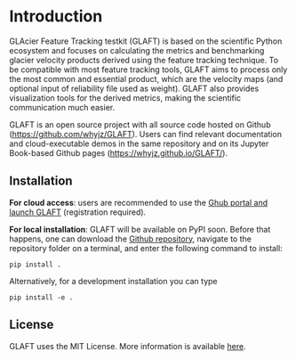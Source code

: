 # Introduction

GLAcier Feature Tracking testkit (GLAFT) is based on the scientific Python ecosystem and focuses on calculating the metrics and benchmarking glacier velocity products derived using the feature tracking technique. To be compatible with most feature tracking tools, GLAFT aims to process only the most common and essential product, which are the velocity maps (and optional input of reliability file used as weight). GLAFT also provides visualization tools for the derived metrics, making the scientific communication much easier. 

GLAFT is an open source project with all source code hosted on Github (https://github.com/whyjz/GLAFT). Users can find relevant documentation and cloud-executable demos in the same repository and on its Jupyter Book-based Github pages (https://whyjz.github.io/GLAFT/). 

## Installation

**For cloud access**: users are recommended to use the [Ghub portal and launch GLAFT](https://theghub.org/tools/glaft/status) (registration required).

**For local installation**: GLAFT will be available on PyPI soon. Before that happens, one can download the [Github repository](https://github.com/whyjz/GLAFT), navigate to the repository folder on a terminal, and enter the following command  to install:

```
pip install .
```

Alternatively, for a development installation you can type

```
pip install -e .
```

## License

GLAFT uses the MIT License. More information is available [here](https://github.com/whyjz/GLAFT/blob/master/LICENSE).

